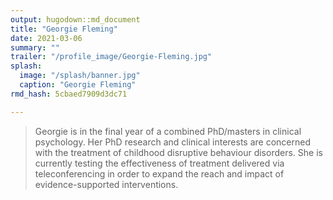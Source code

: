 ```yaml
---
output: hugodown::md_document
title: "Georgie Fleming"
date: 2021-03-06
summary: ""
trailer: "/profile_image/Georgie-Fleming.jpg"
splash:
  image: "/splash/banner.jpg"
  caption: "Georgie Fleming"
rmd_hash: 5cbaed7909d3dc71

---
```


> Georgie is in the final year of a combined PhD/masters in clinical psychology. Her PhD research and clinical interests are concerned with the treatment of childhood disruptive behaviour disorders. She is currently testing the effectiveness of treatment delivered via teleconferencing in order to expand the reach and impact of evidence-supported interventions.


